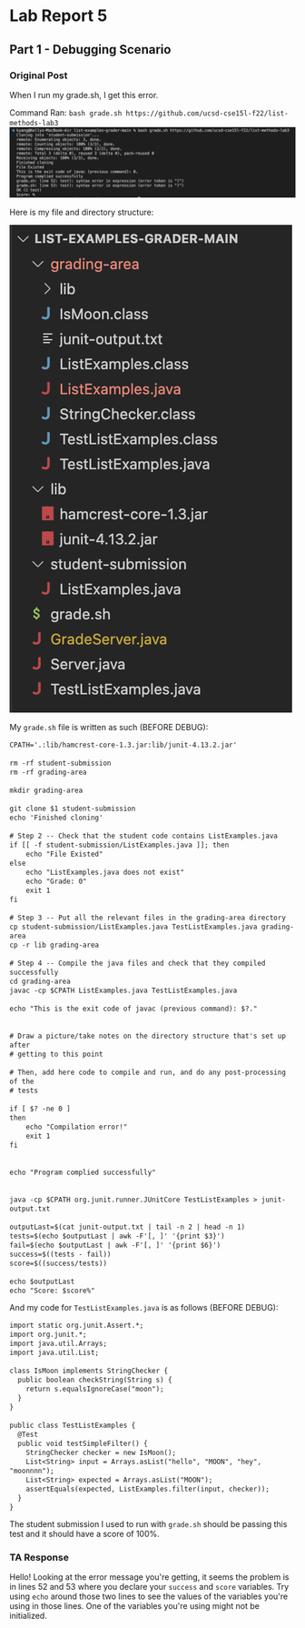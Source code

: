 # Lab Report 5
## Part 1 - Debugging Scenario
### Original Post
When I run my grade.sh, I get this error. 

Command Ran: `bash grade.sh https://github.com/ucsd-cse15l-f22/list-methods-lab3`
![Original bug](lab5Images/bug.png) 

Here is my file and directory structure:

![File Structure](lab5Images/structure.png) 

My `grade.sh` file is written as such (BEFORE DEBUG):
```
CPATH='.:lib/hamcrest-core-1.3.jar:lib/junit-4.13.2.jar'

rm -rf student-submission
rm -rf grading-area

mkdir grading-area

git clone $1 student-submission
echo 'Finished cloning'

# Step 2 -- Check that the student code contains ListExamples.java
if [[ -f student-submission/ListExamples.java ]]; then
    echo "File Existed"
else
    echo "ListExamples.java does not exist"
    echo "Grade: 0"
    exit 1
fi

# Step 3 -- Put all the relevant files in the grading-area directory
cp student-submission/ListExamples.java TestListExamples.java grading-area
cp -r lib grading-area

# Step 4 -- Compile the java files and check that they compiled successfully
cd grading-area
javac -cp $CPATH ListExamples.java TestListExamples.java

echo "This is the exit code of javac (previous command): $?."


# Draw a picture/take notes on the directory structure that's set up after
# getting to this point

# Then, add here code to compile and run, and do any post-processing of the
# tests

if [ $? -ne 0 ] 
then
    echo "Compilation error!"
    exit 1
fi


echo "Program complied successfully"


java -cp $CPATH org.junit.runner.JUnitCore TestListExamples > junit-output.txt

outputLast=$(cat junit-output.txt | tail -n 2 | head -n 1)
tests=$(echo $outputLast | awk -F'[, ]' '{print $3}')
fail=$(echo $outputLast | awk -F'[, ]' '{print $6}')
success=$((tests - fail))
score=$((success/tests))

echo $outputLast
echo "Score: $score%"
```

And my code for `TestListExamples.java` is as follows (BEFORE DEBUG):
```
import static org.junit.Assert.*;
import org.junit.*;
import java.util.Arrays;
import java.util.List;

class IsMoon implements StringChecker {
  public boolean checkString(String s) {
    return s.equalsIgnoreCase("moon");
  }
}

public class TestListExamples {
  @Test
  public void testSimpleFilter() {
    StringChecker checker = new IsMoon();
    List<String> input = Arrays.asList("hello", "MOON", "hey", "moonnnn");
    List<String> expected = Arrays.asList("MOON");
    assertEquals(expected, ListExamples.filter(input, checker));
  }
}
```
The student submission I used to run with `grade.sh` should be passing this test and it should have a score of 100%.

### TA Response
Hello! Looking at the error message you're getting, it seems the problem is in lines 52 and 53 where you declare your `success` and `score` variables. Try using `echo` around those two lines to see the values of the variables you're using in those lines. One of the variables you're using might not be initialized.
